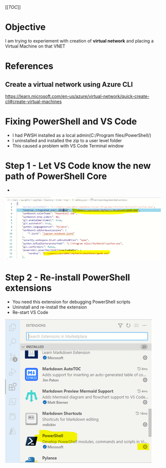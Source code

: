 [[_TOC_]]

# Objective
I am trying to experiement with creation of **virtual network** and placing a Virtual Machine on that VNET

# References
## Create a virtual network using Azure CLI
https://learn.microsoft.com/en-us/azure/virtual-network/quick-create-cli#create-virtual-machines


# Fixing PowerShell and VS Code
- I had PWSH installed as a local admin(C:/Program files/PowerShell/)
- I uninstalled and installed the zip to a user level folder
- This caused a problem with VS Code Terminal window

# Step 1 - Let VS Code know the new path of PowerShell Core
- 
![vscode-powershell.png](docs/images/vscode-powershell.png)

# Step 2 - Re-install PowerShell extensions
- You need this extension for debugging PowerShell scripts
- Uninstall and re-install the extension
- Re-start VS Code


![vscode-powershell-extension-launch-settings.png](docs/images/vscode-powershell-extension-launch-settings.png)
